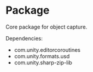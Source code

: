 # Package

Core package for object capture.

Dependencies:
- com.unity.editorcoroutines
- com.unity.formats.usd
- com.unity.sharp-zip-lib